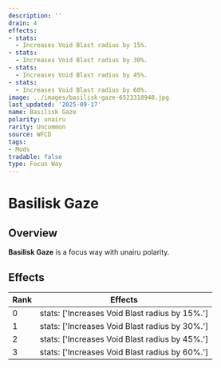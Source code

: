 ```yaml
---
description: ''
drain: 4
effects:
- stats:
  - Increases Void Blast radius by 15%.
- stats:
  - Increases Void Blast radius by 30%.
- stats:
  - Increases Void Blast radius by 45%.
- stats:
  - Increases Void Blast radius by 60%.
image: ../images/basilisk-gaze-6523318948.jpg
last_updated: '2025-09-17'
name: Basilisk Gaze
polarity: unairu
rarity: Uncommon
source: WFCD
tags:
- Mods
tradable: false
type: Focus Way
---
```


# Basilisk Gaze

## Overview

**Basilisk Gaze** is a focus way with unairu polarity.

## Effects

| Rank | Effects |
|------|----------|
| 0 | stats: ['Increases Void Blast radius by 15%.'] |
| 1 | stats: ['Increases Void Blast radius by 30%.'] |
| 2 | stats: ['Increases Void Blast radius by 45%.'] |
| 3 | stats: ['Increases Void Blast radius by 60%.'] |

